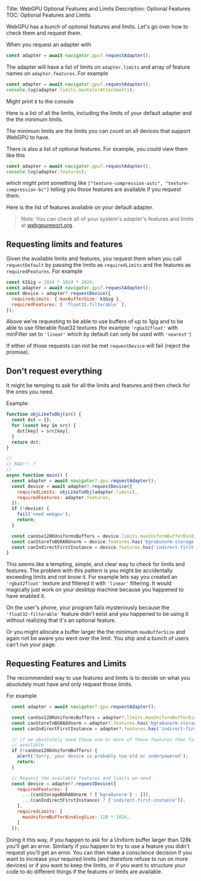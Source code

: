 Title: WebGPU Optional Features and Limits
Description: Optional Features
TOC: Optional Features and Limits

WebGPU has a bunch of optional features and limits. Let's go over how to check them
and request them.

When you request an adapter with

```js
const adapter = await navigator.gpu?.requestAdapter();
```

The adapter will have a list of limits on `adapter.limits` and array of feature names
on `adapter.features`.  For example

```js
const adapter = await navigator.gpu?.requestAdapter();
console.log(adapter.limits.maxColorAttachments);
```

Might print `8` to the console

Here is a list of all the limits, including the limits of your default adapter
and the the minimum limits.

<div class="webgpu_center data-table limits" data-diagram="limits"></div>

The minimum limits are the limits you can count on all devices that support WebGPU
to have.

There is also a list of optional features. For example, you could view them
like this

```js
const adapter = await navigator.gpu?.requestAdapter();
console.log(adapter.features);
```

which might print something like `["texture-compression-astc", "texture-compression-bc"]` telling
you those features are available if you request them.

Here is the list of features available on your default adapter.

<div class="webgpu_center data-table features" data-diagram="features"></div>

> Note: You can check all of your system's adapter's features and limits at [webgpureport.org](https://webgpureport.org).

## Requesting limits and features

Given the available limits and features, you request them when you call `requestDefault` by
passing the limits as `requiredLimits` and the features as `requiredFeatures`. For example

```js
const k1Gig = 1024 * 1024 * 1024;
const adapter = await navigator.gpu?.requestAdapter();
const device = adapter?.requestDevice({
  requiredLimits: { maxBufferSize: k1Gig },
  requiredFeatures: [ 'float32-filterable' ],
});
```

Above we're requesting to be able to use buffers of up to 1gig and to be able to use filterable float32
textures (for example `'rgba32float'` with minFilter set to `'linear'` which by default can only be used with `'nearest'`)

If either of those requests can not be met `requestDevice` will fail (reject the promise).

## Don't request everything

It might be temping to ask for all the limits and features and then check for the ones you need.

Example:

```js
function objLikeToObj(src) {
  const dst = {};
  for (const key in src) {
    dst[key] = src[key];
  }
  return dst;
}

//
// BAD!!! ?
//
async function main() {
  const adapter = await navigator?.gpu.requestAdapter();
  const device = await adapter?.requestDevice({
    requiredLimits: objLikeToObj(adapter.limits),
    requiredFeatures: adapter.features,
  });
  if (!device) {
    fail('need webgpu');
    return;
  }

  const canUse128KUniformsBuffers = device.limits.maxUniformBufferBindingSize >= 128 * 1024;
  const canStoreToBGRA8Unorm = device.features.has('bgra8unorm-storage');
  const canIndirectFirstInstance = device.features.has('indirect-first-instance');
}
```

This seems like a tempting, simple, and clear way to check for limits and features. The
problem with this pattern is you might be accidentally exceeding limits and not
know it. For example lets say you created an `'rgba32float'` texture and filtered it
with `'linear'` filtering.
It would magically just work on your desktop machine because you happened to have
enabled it.

On the user's phone, your program fails mysteriously because the `'float32-filterable'`
feature didn't exist and you happened to be using it without realizing that it's
an optional feature.

Or you might allocate a buffer larger the the minimum `maxBufferSize` and again
not be aware you went over the limit. You ship and a bunch of users can't run
your page.

## Requesting Features and Limits

The recommended way to use features and limits is to decide on what you absolutely
must have and only request those limits.

For example

```js
  const adapter = await navigator?.gpu.requestAdapter();

  const canUse128KUniformsBuffers = adapter?.limits.maxUniformBufferBindingSize >= 128 * 1024;
  const canStoreToBGRA8Unorm = adapter?.features.has('bgra8unorm-storage');
  const canIndirectFirstInstance = adapter?.features.has('indirect-first-instance');

  // if we absolutely need these one or more of these features then fail now if they are not
  // available
  if (!canUse128kUniformBuffers) {
    alert('Sorry, your device is probably too old or underpowered');
    return;
  }

  // Request the available features and limits we need
  const device = adapter?.requestDevice({
    requiredFeatures: [
      ...(canStorageBGRA8Unorm ? ['bgra8unorm'] : []),
      ...(canIndirectFirstInstance) ? ['indirect-first-instance']),
    ],
    requiredLimits: [
      maxUniformBufferBindingSize: 128 * 1024,
    ]
  });
```

Doing it this way, if you happen to ask for a Uniform buffer larger than 128k you'll get an error.
Similarly if you happen to try to use a feature you didn't request you'll get an error.
You can then make a conscience decision if you want to increase your required limits (and therefore
refuse to run on more devices) or if you want to keep the limits, or if you want to structure
your code to do different things if the features or limits are available.

<!-- keep this at the bottom of the article -->
<link rel="stylesheet" href="webgpu-limits-and-features.css">
<script type="module" src="webgpu-limits-and-features.js"></script>



